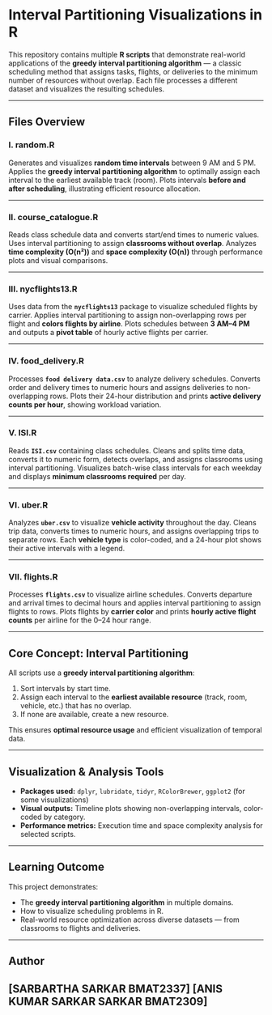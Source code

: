# Interval Partitioning Visualizations in R

This repository contains multiple **R scripts** that demonstrate real-world applications of the **greedy interval partitioning algorithm** — a classic scheduling method that assigns tasks, flights, or deliveries to the minimum number of resources without overlap. Each file processes a different dataset and visualizes the resulting schedules.

---

## Files Overview

### **I. random.R**

Generates and visualizes **random time intervals** between 9 AM and 5 PM.
Applies the **greedy interval partitioning algorithm** to optimally assign each interval to the earliest available track (room).
Plots intervals **before and after scheduling**, illustrating efficient resource allocation.

---

### **II. course_catalogue.R**

Reads class schedule data and converts start/end times to numeric values.
Uses interval partitioning to assign **classrooms without overlap**.
Analyzes **time complexity (O(n²))** and **space complexity (O(n))** through performance plots and visual comparisons.

---

### **III. nycflights13.R**

Uses data from the **`nycflights13`** package to visualize scheduled flights by carrier.
Applies interval partitioning to assign non-overlapping rows per flight and **colors flights by airline**.
Plots schedules between **3 AM–4 PM** and outputs a **pivot table** of hourly active flights per carrier.

---

### **IV. food_delivery.R**

Processes **`food delivery data.csv`** to analyze delivery schedules.
Converts order and delivery times to numeric hours and assigns deliveries to non-overlapping rows.
Plots their 24-hour distribution and prints **active delivery counts per hour**, showing workload variation.

---

### **V. ISI.R**

Reads **`ISI.csv`** containing class schedules.
Cleans and splits time data, converts it to numeric form, detects overlaps, and assigns classrooms using interval partitioning.
Visualizes batch-wise class intervals for each weekday and displays **minimum classrooms required** per day.

---

### **VI. uber.R**

Analyzes **`uber.csv`** to visualize **vehicle activity** throughout the day.
Cleans trip data, converts times to numeric hours, and assigns overlapping trips to separate rows.
Each **vehicle type** is color-coded, and a 24-hour plot shows their active intervals with a legend.

---

### **VII. flights.R**

Processes **`flights.csv`** to visualize airline schedules.
Converts departure and arrival times to decimal hours and applies interval partitioning to assign flights to rows.
Plots flights by **carrier color** and prints **hourly active flight counts** per airline for the 0–24 hour range.

---

## Core Concept: Interval Partitioning

All scripts use a **greedy interval partitioning algorithm**:

1. Sort intervals by start time.
2. Assign each interval to the **earliest available resource** (track, room, vehicle, etc.) that has no overlap.
3. If none are available, create a new resource.

This ensures **optimal resource usage** and efficient visualization of temporal data.

---

## Visualization & Analysis Tools

* **Packages used:** `dplyr`, `lubridate`, `tidyr`, `RColorBrewer`, `ggplot2` (for some visualizations)
* **Visual outputs:** Timeline plots showing non-overlapping intervals, color-coded by category.
* **Performance metrics:** Execution time and space complexity analysis for selected scripts.

---

## Learning Outcome

This project demonstrates:

* The **greedy interval partitioning algorithm** in multiple domains.
* How to visualize scheduling problems in R.
* Real-world resource optimization across diverse datasets — from classrooms to flights and deliveries.

---

## Author

**[SARBARTHA SARKAR BMAT2337]**
**[ANIS KUMAR SARKAR SARKAR BMAT2309]**
---
